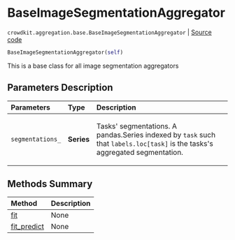 # BaseImageSegmentationAggregator
`crowdkit.aggregation.base.BaseImageSegmentationAggregator` | [Source code](https://github.com/Toloka/crowd-kit/blob/v1.2.0/crowdkit/aggregation/base/__init__.py#L51)

```python
BaseImageSegmentationAggregator(self)
```

This is a base class for all image segmentation aggregators

## Parameters Description

| Parameters | Type | Description |
| :----------| :----| :-----------|
`segmentations_`|**Series**|<p>Tasks&#x27; segmentations. A pandas.Series indexed by `task` such that `labels.loc[task]` is the tasks&#x27;s aggregated segmentation.</p>
## Methods Summary

| Method | Description |
| :------| :-----------|
[fit](crowdkit.aggregation.base.BaseImageSegmentationAggregator.fit.md)| None
[fit_predict](crowdkit.aggregation.base.BaseImageSegmentationAggregator.fit_predict.md)| None
